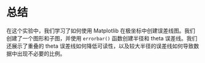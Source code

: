 # 总结

在这个实验中，我们学习了如何使用 Matplotlib 在极坐标中创建误差线图。我们创建了一个图形和子图，并使用 `errorbar()` 函数创建半径和 theta 误差线。我们还展示了重叠的 theta 误差线如何降低可读性，以及较大半径的误差线如何导致数据中出现不必要的比例。
